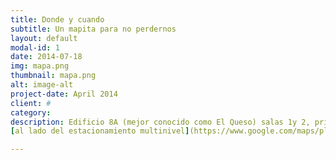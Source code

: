 ```yaml
---
title: Donde y cuando
subtitle: Un mapita para no perdernos
layout: default
modal-id: 1
date: 2014-07-18
img: mapa.png
thumbnail: mapa.png
alt: image-alt
project-date: April 2014
client: #
category: 
description: Edificio 8A (mejor conocido como El Queso) salas 1y 2, primer piso 
[al lado del estacionamiento multinivel](https://www.google.com/maps/place/Dirección+de+Servicios+Estudiantiles+UNISON/@29.0828833,-110.9640127,15z/data=!4m6!3m5!1s0x86ce8447bf40cf93:0xa352867bc487a844!8m2!3d29.0828833!4d-110.9640127!16s%2Fg%2F11b6bmv4y_?entry=ttu&g_ep=EgoyMDI0MTAyMy4wIKXMDSoASAFQAw%3D%3D)

---
```

